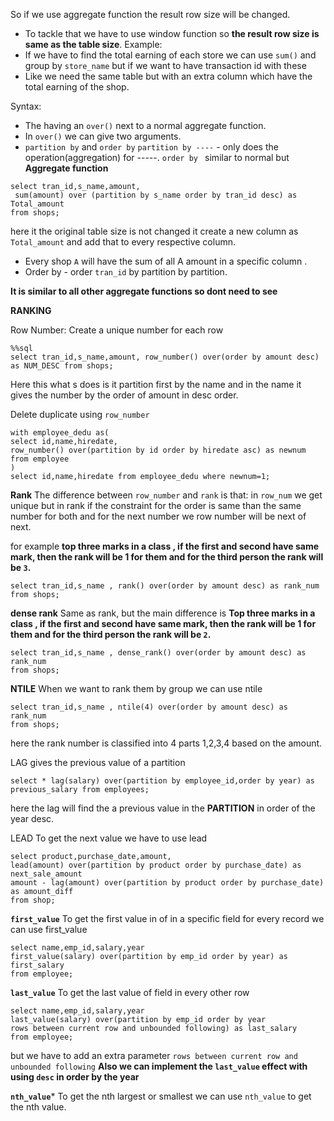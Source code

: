 So if we use aggregate function the result row size will be changed.
- To tackle that we have to use window function so **the result row size is same as the table size**.
Example:
- If we have to find the total earning of each store we can use `sum()` and group by  `store_name` but if we want to have  transaction id with these
- Like we need the same table but with an extra column which have the total earning of the shop.

Syntax:
- The having an `over()` next to a normal aggregate function.
- In `over()` we can give two arguments.
- `partition by` and `order by`
`partition by ----` -  only does the operation(aggregation) for -----. 
`order by ` similar to normal but 
**Aggregate function**

```mysql
select tran_id,s_name,amount,
 sum(amount) over (partition by s_name order by tran_id desc) as Total_amount
from shops;
```
here it the original  table size is not changed it create a new column  as `Total_amount` and add that to every respective column.
- Every shop `A` will have the sum of all A amount in  a specific column .
- Order by   - order `tran_id` by  partition by partition.

**It is similar to all other aggregate functions so dont need to see**
 

**RANKING**

Row Number:
Create a unique number for each row 
```mysql
%%sql
select tran_id,s_name,amount, row_number() over(order by amount desc) as NUM_DESC from shops;
```
Here this what s does is  it partition first by the name and in the name it gives the number by the order of amount in desc order.

Delete duplicate using `row_number` 
```mysql
with employee_dedu as(
select id,name,hiredate,
row_number() over(partition by id order by hiredate asc) as newnum 
from employee
)
select id,name,hiredate from employee_dedu where newnum=1;
```

**Rank**
The difference between  `row_number` and `rank` is that:
in `row_num` we get unique  but in rank if the constraint for the order is same than the same number for both and for the next number we row number will be next of next.

for example **top three marks in a class , if the first and second have same mark, then the rank will be 1 for them and for the third person the rank will be `3`.**
```mysql
select tran_id,s_name , rank() over(order by amount desc) as rank_num
from shops;
```


**dense rank**
Same as rank, but the main difference is
**Top three marks in a class , if the first and second have same mark, then the rank will be 1 for them and for the third person the rank will be `2`.**
```mysql
select tran_id,s_name , dense_rank() over(order by amount desc) as rank_num
from shops;
```

**NTILE**
When we want to rank them  by  group we can use ntile

```mysql
select tran_id,s_name , ntile(4) over(order by amount desc) as rank_num
from shops;
```
here  the rank number is classified into 4 parts 1,2,3,4 based on the amount.



LAG
gives the previous value  of a partition
```mysql
select * lag(salary) over(partition by employee_id,order by year) as previous_salary from employees;
```
here the lag will find the a previous value in the **PARTITION** in order of the year desc.

LEAD
To get the next value we  have to use lead
```mysql
select product,purchase_date,amount,
lead(amount) over(partition by product order by purchase_date) as next_sale_amount
amount - lag(amount) over(partition by product order by purchase_date) as amount_diff
from shop;
```

**`first_value`**
To get the first value in of in a specific field for every record we can use first_value
```mysql
select name,emp_id,salary,year
first_value(salary) over(partition by emp_id order by year) as first_salary
from employee;
```

**`last_value`**
To get the last value of  field in every other row
```mysql
select name,emp_id,salary,year
last_value(salary) over(partition by emp_id order by year 
rows between current row and unbounded following) as last_salary
from employee;
```
but  we have to add an extra parameter `rows between current row and unbounded following`
**Also we can implement the `last_value` effect with using `desc` in order by the year**

**`nth_value`*** 
To get the nth largest or smallest we can use `nth_value` to get the nth value.
```mysql

```


